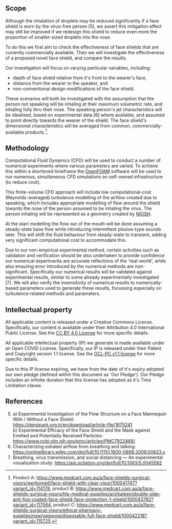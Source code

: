 ## Scope
Although the inhalation of droplets may be reduced significantly if a face shield is worn by the virus-free person [5], we assert this mitigation effect may still be improved if we redesign this shield to reduce even more the proportion of smaller-sized droplets into the nose. 

To do this we first aim to check the effectiveness of face shields that are currently commercially available. Then we will investigate the effectiveness of a proposed novel face shield, and compare the results.

Our investigation will focus on varying particular variables, including:
- depth of face shield relative from it's front to the wearer's face,
- distance from the wearer to the speaker, and
- non-conventional design modifications of the face shield.

These scenarios will both be investigated with the assumption that the person not speaking will be inhaling at their maximum volumetric rate, and inhaling fully thru their nose. The speaking person's jet characteristics will be idealised, based on experimental data [6] where available, and assumed to point directly towards the wearer of the shield. The face shield's dimensional characteristics will be averaged from common, commercially-available products [^1].

## Methodology
Computational Fluid Dynamics (CFD) will be used to conduct a number of numerical experiments where various parameters are varied. To achieve this within a shortened timeframe the [OpenFOAM](https://openfoam.org/) software will be used to run numerous, simultaneous CFD simulations on self-owned infrastructure (to reduce cost).

This finite-volume CFD approach will include low computational-cost (Reynolds-averaged) turbulence modelling of the airflow created due to speaking, which includes appropriate modelling of flow around the shield towards the nose of the person assumed to be inhaling the virus. The person inhaling will be represented as a geometry created by [NIOSH](https://www.cdc.gov/niosh/data/datasets/rd-10130-2020-0/default.html).

At the start modelling the flow out of the mouth will be done assuming a steady-state base flow while introducing intermittent plosive-type sounds later. This will shift the fluid behaviour from steady-state to transient, adding very significant computational cost to accommodate this.

Due to our non-empirical experimental method, certain activities such as validation and verification should be also undertaken to provide confidence our numerical experiments are accurate reflections of the 'real-world', while also ensuring error introduced by the numerical methods are non-significant. Specifically our numerical results will be validated against experimental results, similar to some already experimentally investigated [7]. We will also verify the insensitivity of numerical results to numerically-based parameters used to generate these results, focussing especially on turbulence-related methods and parameters.

## Intellectual property
All applicable content is released under a Creative Commons License. Specifically, our content is available under their Attribution 4.0 International Public License. See the [CC BY 4.0 License](https://creativecommons.org/licenses/by/4.0/) for more specific details.

All applicable intellectual property (IP) we generate is made available under an Open COVID License. Specifically, our IP is released under their Patent and Copyright version 1.1 license. See the [OCL-PC v1.1 license](https://opencovidpledge.org/v1-1-ocl-pc/) for more specific details.

Due to this IP license expiring, we have from the date of it's expiry adopted our own pledge (defined within this document as 'Our Pledge'). Our Pledge includes an infinite duration that this license has adopted as it's Time Limitation clause. 

## References
5.  a) Experimental Investigation of the Flow Structure on a Face Mannequin With / Without a Face Shield: https://dergipark.org.tr/en/download/article-file/1675241  
    b) Experimental Efficacy of the Face Shield and the Mask against Emitted and Potentially Received Particles: https://www.ncbi.nlm.nih.gov/pmc/articles/PMC7922468/
6. Characterizing exhaled airflow from breathing and talking: https://onlinelibrary.wiley.com/doi/full/10.1111/j.1600-0668.2009.00623.x
7. Breathing, virus transmission, and social distancing — An experimental visualization study: https://aip.scitation.org/doi/full/10.1063/5.0045582 

[^1]: Product A: https://www.medcart.com.au/a/face-shields-surgical-visors/werkomed/face-shield-with-clear-visor/100041747?variant_id=114178, product B: https://www.medcart.com.au/a/face-shields-surgical-visors/hlp-medical-supplies/act/kaleen/double-side-anti-fog-coated-face-shield-face-protection-1-shield/100043782?variant_id=117564, product C: https://www.medcart.com.au/a/face-shields-surgical-visors/ethical-pharmacy-supplies/nsw/yagoona/disposable-full-face-shield/100042218?variant_id=115725.
